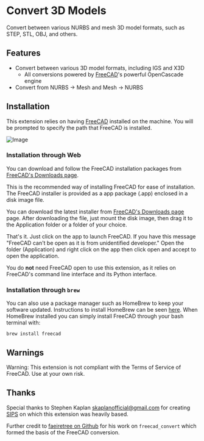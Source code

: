 # Convert 3D Models

Convert between various NURBS and mesh 3D model formats, such as STEP, STL, OBJ, and others.

## Features

* Convert between various 3D model formats, including IGS and X3D
  * All conversions powered by [FreeCAD](https://www.freecad.org/index.php)'s powerful OpenCascade engine
* Convert from NURBS -> Mesh and Mesh -> NURBS

## Installation

This extension relies on having [FreeCAD](https://www.freecad.org/) installed on the machine. You will be prompted to specify the path that FreeCAD is installed.

![Image](1.png)

### Installation through Web

You can download and follow the FreeCAD installation packages from [FreeCAD's Downloads page](https://www.freecad.org/downloads.php). 

This is the recommended way of installing FreeCAD for ease of installation. The FreeCAD installer is provided as a app package (.app) enclosed in a disk image file.

You can download the latest installer from [FreeCAD's Downloads page](https://www.freecad.org/downloads.php) page. After downloading the file, just mount the disk image, then drag it to the Application folder or a folder of your choice.

That's it. Just click on the app to launch FreeCAD. If you have this message "FreeCAD can't be open as it is from unidentified developer." Open the folder (Application) and right click on the app then click open and accept to open the application.

You do **not** need FreeCAD open to use this extension, as it relies on FreeCAD's command line interface and its Python interface.

### Installation through `brew`

You can also use a package manager such as HomeBrew to keep your software updated. Instructions to install HomeBrew can be seen [here](https://brew.sh/). When HomeBrew installed you can simply install FreeCAD through your bash terminal with:

```brew install freecad```

## Warnings

Warning: This extension is not compliant with the Terms of Service of FreeCAD. Use at your own risk.

## Thanks

Special thanks to Stephen Kaplan <skaplanofficial@gmail.com> for creating [SIPS](https://github.com/raycast/extensions/tree/b415b8a9013e8569f788e5b7fc01a171a4f038d9/extensions/sips) on which this extension was heavily based.

Further credit to [faeiretree on Github](https://github.com/faerietree/freecad_convert) for his work on `freecad_convert` which formed the basis of the FreeCAD conversion.